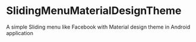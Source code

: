 # SlidingMenuMaterialDesignTheme
A simple Sliding menu like Facebook with Material design theme in Android application
